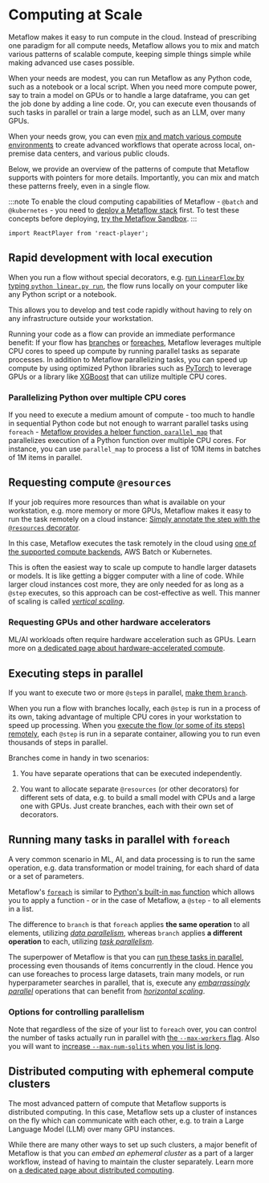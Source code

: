 
# Computing at Scale

Metaflow makes it easy to run compute in the cloud. Instead of prescribing one paradigm for all
compute needs, Metaflow allows you to mix and match various patterns of scalable compute,
keeping simple things simple while making advanced use cases possible.

When your needs are modest, you can
run Metaflow as any Python code, such as a notebook or a local script. When you need more
compute power, say to train a model on GPUs or to handle a large dataframe, you can get the
job done by adding a line code. Or, you can execute even thousands of such tasks in parallel
or train a large model, such as an LLM, over many GPUs.

When your needs grow, you can even [mix and match various compute
environments](/scaling/remote-tasks/requesting-resources#mixing-cloud-environments) to
create advanced workflows that operate across local, on-premise data centers, and
various public clouds.

Below, we provide an overview of the patterns of compute that Metaflow supports with pointers
for more details. Importantly, you can mix and match these patterns freely, even in a single
flow.

:::note
To enable the cloud computing capabilities of Metaflow - `@batch` and `@kubernetes` - you need to
[deploy a Metaflow stack](/getting-started/infrastructure) first. To test these concepts
before deploying, [try the Metaflow Sandbox](https://outerbounds.com/sandbox/).
:::

```mdx-code-block
import ReactPlayer from 'react-player';
```

## Rapid development with local execution

When you run a flow without special decorators, e.g.
[run `LinearFlow` by typing `python linear.py run`](/metaflow/basics#linear),
the flow runs locally on your computer like any Python script or a notebook.

<ReactPlayer playsinline laying controls muted loop url='/assets/compute1.mp4' width='100%' height='100%'/>

This allows you to develop and test code rapidly without having to rely on any infrastructure
outside your workstation.

Running your code as a flow can provide an immediate performance benefit: If your flow has
[branches](/metaflow/basics#branch) or [foreaches](/metaflow/basics#foreach), 
Metaflow leverages multiple CPU cores to speed up compute by running parallel tasks as separate
processes. In addition to Metaflow parallelizing tasks, you can speed up compute by using
optimized Python libraries such as [PyTorch](https://pytorch.org/) to leverage GPUs or a library
like
[XGBoost](https://xgboost.readthedocs.io/en/stable/) that can utilize multiple CPU cores.

### Parallelizing Python over multiple CPU cores

If you need to execute a medium amount of compute - too much to handle in sequential Python
code but not enough to warrant parallel tasks using `foreach` - [Metaflow provides a helper function,
`parallel_map`](multicore) that parallelizes execution of a Python function over multiple CPU cores.
For instance, you can use `parallel_map` to process a list of 10M items in batches of 1M items 
in parallel.

## Requesting compute `@resources`

If your job requires more resources than what is available on your workstation, e.g. more
memory or more GPUs, Metaflow makes it easy to run the task remotely on a cloud instance:
[Simply annotate the step with the `@resources` decorator](requesting-resources).

<ReactPlayer playsinline playing controls muted loop url='/assets/compute2.mp4' width='100%' height='100%'/>

In this case, Metaflow executes the task remotely in the cloud using [one of the supported compute
backends](/getting-started/infrastructure), AWS Batch or Kubernetes.

This is often the easiest way
to scale up compute to handle larger datasets or models. It is like getting a bigger computer with
a line of code. While larger cloud instances cost more, they are only needed for as long as a
`@step` executes, so this approach can be cost-effective as well. This manner of scaling is called
[*vertical scaling*](https://en.wikipedia.org/wiki/Scalability#Vertical_or_scale_up).

### Requesting GPUs and other hardware accelerators

ML/AI workloads often require hardware acceleration such as GPUs. Learn more on [a dedicated
page about hardware-accelerated compute](gpu-compute).

## Executing steps in parallel

If you want to execute two or more `@step`s in parallel, [make them `branch`](/metaflow/basics#branch).

<ReactPlayer playsinline playing controls muted loop url='/assets/compute3.mp4' width='100%' height='100%'/>

When you run a flow with branches locally, each `@step` is run in a process of its own, taking
advantage of multiple CPU cores in your workstation to speed up processing. When you [execute the
flow (or some of its steps) remotely](requesting-resources), each `@step` is
run in a separate container, allowing you to run even thousands of steps in parallel.

Branches come in handy in two scenarios:

1. You have separate operations that can be executed independently.

2. You want to allocate separate `@resources` (or other decorators) for different sets of data, e.g.
   to build a small model with CPUs and a large one with GPUs. Just create branches, each with their
   own set of decorators.

## Running many tasks in parallel with `foreach`

A very common scenario in ML, AI, and data processing is to run the same operation, e.g. data
transformation or model training, for each shard of data or a set of parameters.

<ReactPlayer playsinline playing controls muted loop url='/assets/compute4.mp4' width='100%' height='100%'/>

Metaflow's [`foreach`](/metaflow/basics#foreach) is similar to
[Python's built-in `map` function](https://realpython.com/python-map-function/) which allows
you to apply a function - or in the case of Metaflow, a `@step` - to all elements in a list.

The difference to `branch` is that `foreach` applies **the same operation** to all elements,
utilizing [*data parallelism*](https://en.wikipedia.org/wiki/Data_parallelism), whereas `branch`
applies **a different operation** to each, utilizing
[*task parallelism*](https://en.wikipedia.org/wiki/Task_parallelism).

The superpower of Metaflow is that you can [run these tasks in parallel](requesting-resources),
processing even thousands of items concurrently in the cloud. Hence you can use foreaches to
process large datasets, train many models, or run hyperparameter searches in parallel, that is,
execute any [*embarrassingly parallel*](https://en.wikipedia.org/wiki/Embarrassingly_parallel)
operations that can benefit from
[*horizontal scaling*](https://en.wikipedia.org/wiki/Scalability#Horizontal_or_scale_out).

### Options for controlling parallelism

Note that regardless of the size of your list to `foreach` over, you can control the number
of tasks actually run in parallel with [the `--max-workers` flag](#). Also you will want to
[increase `--max-num-splits` when you list is long](#).

## Distributed computing with ephemeral compute clusters

The most advanced pattern of compute that Metaflow supports is distributed computing. In
this case, Metaflow sets up a cluster of instances on the fly which can communicate with
each other, e.g. to train a Large Language Model (LLM) over many GPU instances.

<ReactPlayer playsinline playing controls muted loop url='/assets/compute5.mp4' width='100%' height='100%'/>

While there are many other ways to set up such clusters, a major benefit of Metaflow is
that you can *embed an ephemeral cluster* as a part of a larger workflow, instead of having
to maintain the cluster separately. Learn more on [a dedicated page about distributed
computing](distributed-computing).
